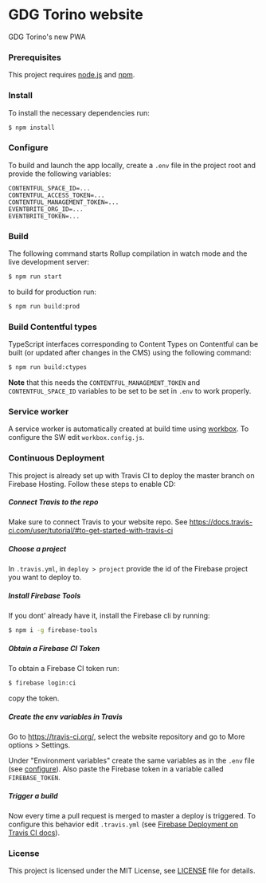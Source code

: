 # GDG Torino website

GDG Torino's new PWA

### Prerequisites

This project requires [node.js](https://nodejs.org) and [npm](https://npmjs.org).

### Install

To install the necessary dependencies run:

```bash
$ npm install
```

### Configure

To build and launch the app locally, create a `.env` file in the project root and provide
the following variables:

```dotenv
CONTENTFUL_SPACE_ID=...
CONTENTFUL_ACCESS_TOKEN=...
CONTENTFUL_MANAGEMENT_TOKEN=...
EVENTBRITE_ORG_ID=...
EVENTBRITE_TOKEN=...
```

### Build

The following command starts Rollup compilation in watch mode and the live development server:

```bash
$ npm run start
```

to build for production run:

```bash
$ npm run build:prod
```

### Build Contentful types

TypeScript interfaces corresponding to Content Types on Contentful can be built (or updated after changes in the CMS)
using the following command:

```bash
$ npm run build:ctypes
```

**Note** that this needs the `CONTENTFUL_MANAGEMENT_TOKEN` and `CONTENTFUL_SPACE_ID` variables to be set
 to be set in `.env` to work properly.
 
### Service worker

A service worker is automatically created at build time using
[workbox](https://developers.google.com/web/tools/workbox/). To configure the SW edit `workbox.config.js`.
 
### Continuous Deployment

This project is already set up with Travis CI to deploy the master branch on Firebase Hosting. Follow these steps to
enable CD:

##### Connect Travis to the repo

Make sure to connect Travis to your website repo.
See https://docs.travis-ci.com/user/tutorial/#to-get-started-with-travis-ci

##### Choose a project

In `.travis.yml`, in `deploy > project` provide the id of the Firebase project you want to deploy to. 

##### Install Firebase Tools

If you dont' already have it, install the Firebase cli by running:

```bash
$ npm i -g firebase-tools
```

##### Obtain a Firebase CI Token

To obtain a Firebase CI token run:

```bash
$ firebase login:ci
```

copy the token.

##### Create the env variables in Travis

Go to https://travis-ci.org/, select the website repository and go to More options > Settings.

Under "Environment variables" create the same variables as in the `.env` file (see [configure](#configure)).
Also paste the Firebase token in a variable called `FIREBASE_TOKEN`.

##### Trigger a build

Now every time a pull request is merged to master a deploy is triggered. To configure this behavior edit `.travis.yml`
(see [Firebase Deployment on Travis CI docs](https://docs.travis-ci.com/user/deployment/firebase/)).

### License

This project is licensed under the MIT License, see [LICENSE](./LICENSE) file for details. 
